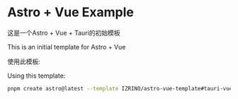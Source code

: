 # Astro + Vue Example
这是一个Astro + Vue + Tauri的初始模板

This is an initial template for Astro + Vue

使用此模板:

Using this template:
```sh
pnpm create astro@latest --template IZRINO/astro-vue-template#tauri-vue
```
